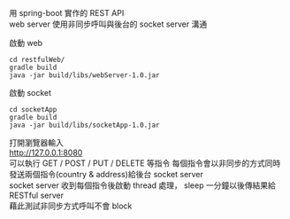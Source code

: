 用 spring-boot 實作的 REST API  
web server 使用非同步呼叫與後台的 socket server 溝通  

啟動 web
```
cd restfulWeb/
gradle build
java -jar build/libs/webServer-1.0.jar
```

啟動 socket
```
cd socketApp
gradle build
java -jar build/libs/socketApp-1.0.jar
```

打開瀏覽器輸入  
http://127.0.0.1:8080  
可以執行 GET / POST / PUT / DELETE   等指令 
每個指令會以非同步的方式同時發送兩個指令(country & address)給後台 socket server  
socket server 收到每個指令後啟動 thread 處理， sleep 一分鐘以後傳結果給 RESTful  server  
藉此測試非同步方式呼叫不會 block 
